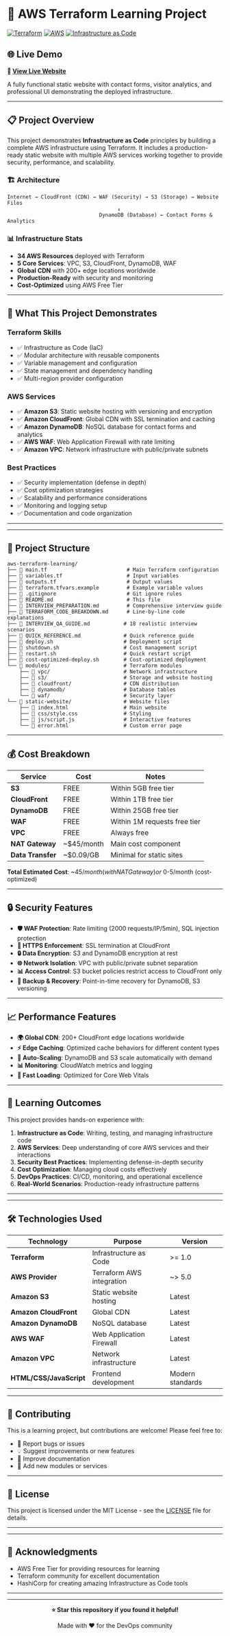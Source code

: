 # 🚀 **AWS Terraform Learning Project**

[![Terraform](https://img.shields.io/badge/Terraform-7B42BC?style=for-the-badge&logo=terraform&logoColor=white)](https://terraform.io)
[![AWS](https://img.shields.io/badge/AWS-232F3E?style=for-the-badge&logo=amazon-aws&logoColor=white)](https://aws.amazon.com)
[![Infrastructure as Code](https://img.shields.io/badge/Infrastructure%20as%20Code-FF6B6B?style=for-the-badge&logo=git&logoColor=white)](https://en.wikipedia.org/wiki/Infrastructure_as_code)

<!-- > **Production-ready AWS infrastructure built with Terraform for learning and demonstrating real-world DevOps skills.** -->

## 🌐 **Live Demo**

**🚀 [View Live Website](https://d3oiryuf0ls3m3.cloudfront.net)**

A fully functional static website with contact forms, visitor analytics, and professional UI demonstrating the deployed infrastructure.

---

## 📋 **Project Overview**

This project demonstrates **Infrastructure as Code** principles by building a complete AWS infrastructure using Terraform. It includes a production-ready static website with multiple AWS services working together to provide security, performance, and scalability.

### **🏗️ Architecture**

```
Internet → CloudFront (CDN) → WAF (Security) → S3 (Storage) → Website Files
                                    ↓
                              DynamoDB (Database) ← Contact Forms & Analytics
```

### **📊 Infrastructure Stats**
- **34 AWS Resources** deployed with Terraform
- **5 Core Services**: VPC, S3, CloudFront, DynamoDB, WAF
- **Global CDN** with 200+ edge locations worldwide
- **Production-Ready** with security and monitoring
- **Cost-Optimized** using AWS Free Tier

---

## 🎯 **What This Project Demonstrates**

### **Terraform Skills**
- ✅ Infrastructure as Code (IaC)
- ✅ Modular architecture with reusable components
- ✅ Variable management and configuration
- ✅ State management and dependency handling
- ✅ Multi-region provider configuration

### **AWS Services**
- ✅ **Amazon S3**: Static website hosting with versioning and encryption
- ✅ **Amazon CloudFront**: Global CDN with SSL termination and caching
- ✅ **Amazon DynamoDB**: NoSQL database for contact forms and analytics
- ✅ **AWS WAF**: Web Application Firewall with rate limiting
- ✅ **Amazon VPC**: Network infrastructure with public/private subnets

### **Best Practices**
- ✅ Security implementation (defense in depth)
- ✅ Cost optimization strategies
- ✅ Scalability and performance considerations
- ✅ Monitoring and logging setup
- ✅ Documentation and code organization

---

<!-- ## 🚀 **Quick Start**

### **Prerequisites**
- [Terraform](https://terraform.io/downloads.html) >= 1.0
- [AWS CLI](https://aws.amazon.com/cli/) configured
- AWS account with appropriate permissions

### **Deployment**

1. **Clone the repository**
   ```bash
   git clone https://github.com/yourusername/aws-terraform-learning.git
   cd aws-terraform-learning
   ```

2. **Configure variables**
   ```bash
   cp terraform.tfvars.example terraform.tfvars
   # Edit terraform.tfvars with your values
   ```

3. **Deploy infrastructure**
   ```bash
   terraform init
   terraform plan
   terraform apply
   ```

4. **Upload website files**
   ```bash
   aws s3 sync static-website/ s3://your-bucket-name/
   aws cloudfront create-invalidation --distribution-id YOUR_DISTRIBUTION_ID --paths "/*"
   ```

### **Cost Management**
```bash
# Stop billing (destroy infrastructure)
./shutdown.sh

# Restart for demo/interview
./restart.sh

# Deploy cost-optimized version
./cost-optimized-deploy.sh
``` -->

---

## 📁 **Project Structure**

```
aws-terraform-learning/
├── 📄 main.tf                          # Main Terraform configuration
├── 📄 variables.tf                     # Input variables
├── 📄 outputs.tf                       # Output values
├── 📄 terraform.tfvars.example         # Example variable values
├── 📄 .gitignore                       # Git ignore rules
├── 📄 README.md                        # This file
├── 📄 INTERVIEW_PREPARATION.md         # Comprehensive interview guide
├── 📄 TERRAFORM_CODE_BREAKDOWN.md      # Line-by-line code explanations
├── 📄 INTERVIEW_QA_GUIDE.md           # 18 realistic interview scenarios
├── 📄 QUICK_REFERENCE.md              # Quick reference guide
├── 🔧 deploy.sh                       # Deployment script
├── 🔧 shutdown.sh                     # Cost management script
├── 🔧 restart.sh                      # Quick restart script
├── 🔧 cost-optimized-deploy.sh        # Cost-optimized deployment
└── 📁 modules/                        # Terraform modules
    ├── 📁 vpc/                        # Network infrastructure
    ├── 📁 s3/                         # Storage and website hosting
    ├── 📁 cloudfront/                 # CDN distribution
    ├── 📁 dynamodb/                   # Database tables
    └── 📁 waf/                        # Security layer
└── 📁 static-website/                 # Website files
    ├── 📄 index.html                  # Main website
    ├── 📁 css/style.css               # Styling
    ├── 📁 js/script.js                # Interactive features
    └── 📄 error.html                  # Custom error page
```

---

## 💰 **Cost Breakdown**

| Service | Cost | Notes |
|---------|------|-------|
| **S3** | FREE | Within 5GB free tier |
| **CloudFront** | FREE | Within 1TB free tier |
| **DynamoDB** | FREE | Within 25GB free tier |
| **WAF** | FREE | Within 1M requests free tier |
| **VPC** | FREE | Always free |
| **NAT Gateway** | ~$45/month | Main cost component |
| **Data Transfer** | ~$0.09/GB | Minimal for static sites |

**Total Estimated Cost**: ~$45/month (with NAT Gateway) or ~$0-5/month (cost-optimized)

---

## 🔒 **Security Features**

- **🛡️ WAF Protection**: Rate limiting (2000 requests/IP/5min), SQL injection protection
- **🔐 HTTPS Enforcement**: SSL termination at CloudFront
- **🔒 Data Encryption**: S3 and DynamoDB encryption at rest
- **🌐 Network Isolation**: VPC with public/private subnet separation
- **📊 Access Control**: S3 bucket policies restrict access to CloudFront only
- **🔄 Backup & Recovery**: Point-in-time recovery for DynamoDB, S3 versioning

---

## 📈 **Performance Features**

- **🌍 Global CDN**: 200+ CloudFront edge locations worldwide
- **⚡ Edge Caching**: Optimized cache behaviors for different content types
- **🔄 Auto-Scaling**: DynamoDB and S3 scale automatically with demand
- **📊 Monitoring**: CloudWatch metrics and logging
- **🚀 Fast Loading**: Optimized for Core Web Vitals

---

## 🎯 **Learning Outcomes**

This project provides hands-on experience with:

1. **Infrastructure as Code**: Writing, testing, and managing infrastructure code
2. **AWS Services**: Deep understanding of core AWS services and their interactions
3. **Security Best Practices**: Implementing defense-in-depth security
4. **Cost Optimization**: Managing cloud costs effectively
5. **DevOps Practices**: CI/CD, monitoring, and operational excellence
6. **Real-World Scenarios**: Production-ready infrastructure patterns

---

<!-- ## 📚 **Documentation**

- **[Interview Preparation Guide](INTERVIEW_PREPARATION.md)** - Complete project overview and architecture
- **[Terraform Code Breakdown](TERRAFORM_CODE_BREAKDOWN.md)** - Line-by-line code explanations
- **[Interview Q&A Guide](INTERVIEW_QA_GUIDE.md)** - 18 realistic interview scenarios
- **[Quick Reference](QUICK_REFERENCE.md)** - One-page summary for interviews -->

---

## 🛠️ **Technologies Used**

| Technology | Purpose | Version |
|------------|---------|---------|
| **Terraform** | Infrastructure as Code | >= 1.0 |
| **AWS Provider** | Terraform AWS integration | ~> 5.0 |
| **Amazon S3** | Static website hosting | Latest |
| **Amazon CloudFront** | Global CDN | Latest |
| **Amazon DynamoDB** | NoSQL database | Latest |
| **AWS WAF** | Web Application Firewall | Latest |
| **Amazon VPC** | Network infrastructure | Latest |
| **HTML/CSS/JavaScript** | Frontend development | Modern standards |

---

## 🤝 **Contributing**

This is a learning project, but contributions are welcome! Please feel free to:

- 🐛 Report bugs or issues
- 💡 Suggest improvements or new features
- 📖 Improve documentation
- 🔧 Add new modules or services

---

## 📄 **License**

This project is licensed under the MIT License - see the [LICENSE](LICENSE) file for details.

---

<!-- ## 👨‍💻 **Author** -->

<!-- **Sri Shakthi**
- 📧 Email: shakthisri2729@gmail.com
- 💼 LinkedIn: [Your LinkedIn Profile]
- 🐙 GitHub: [Your GitHub Profile] -->

---

## 🙏 **Acknowledgments**

- AWS Free Tier for providing resources for learning
- Terraform community for excellent documentation
- HashiCorp for creating amazing Infrastructure as Code tools

---

<!-- ## 📊 **Repository Stats**

![GitHub stars](https://img.shields.io/github/stars/yourusername/aws-terraform-learning?style=social)
![GitHub forks](https://img.shields.io/github/forks/yourusername/aws-terraform-learning?style=social)
![GitHub issues](https://img.shields.io/github/issues/yourusername/aws-terraform-learning)
![GitHub pull requests](https://img.shields.io/github/issues-pr/yourusername/aws-terraform-learning) -->

---

<div align="center">

**⭐ Star this repository if you found it helpful!**

Made with ❤️ for the DevOps community

</div>